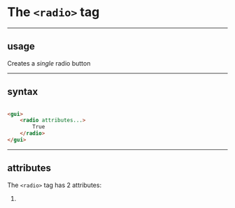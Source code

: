 # The `<radio>` tag

***

## usage

Creates a *single* radio button

***

## syntax

```html

<gui>
    <radio attributes...>
        True
    </radio>
</gui>

```

***

## attributes

The `<radio>` tag has 2 attributes:

1) 
